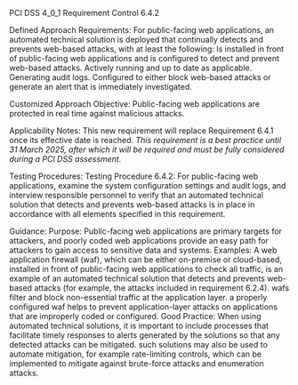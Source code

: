 PCI DSS 4_0_1 Requirement Control 6.4.2

Defined Approach Requirements:
For public-facing web applications, an automated technical solution is deployed that continually detects and prevents web-based attacks, with at least the following: Is installed in front of public-facing web applications and is configured to detect and prevent web-based attacks. Actively running and up to date as applicable. Generating audit logs. Configured to either block web-based attacks or generate an alert that is immediately investigated.

Customized Approach Objective:
Public-facing web applications are protected in real time against malicious attacks.

Applicability Notes:
This new requirement will replace Requirement 6.4.1 once its effective date is reached. _This requirement is a best practice until 31 March_ _2025, after which it will be required and must be_ _fully considered during a PCI DSS assessment._

Testing Procedures:
Testing Procedure 6.4.2: For public-facing web applications, examine the system configuration settings and audit logs, and interview responsible personnel to verify that an automated technical solution that detects and prevents web-based attacks is in place in accordance with all elements specified in this requirement.

Guidance:
Purpose: Public-facing web applications are primary targets for attackers, and poorly coded web applications provide an easy path for attackers to gain access to sensitive data and systems. Examples: A web application firewall (waf), which can be either on-premise or cloud-based, installed in front of public-facing web applications to check all traffic, is an example of an automated technical solution that detects and prevents web-based attacks (for example, the attacks included in requirement 6.2.4). wafs filter and block non-essential traffic at the application layer. a properly configured waf helps to prevent application-layer attacks on applications that are improperly coded or configured. Good Practice: When using automated technical solutions, it is important to include processes that facilitate timely responses to alerts generated by the solutions so that any detected attacks can be mitigated. such solutions may also be used to automate mitigation, for example rate-limiting controls, which can be implemented to mitigate against brute-force attacks and enumeration attacks.